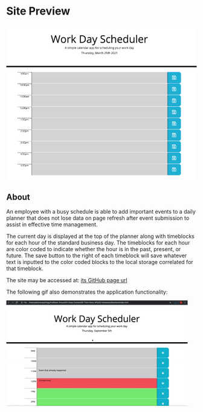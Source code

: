 # Site Preview
![Site Preview](./assets/schedulerdem.png)

## About

  An employee with a busy schedule is able to add important events to a daily planner that does not lose data on page refresh after event submission to assist in effective time management.

  The current day is displayed at the top of the planner along with timeblocks for each hour of the standard business day. The timeblocks for each hour are color coded to indicate whether the hour is in the past, present, or future. The save button to the right of each timeblock will save whatever text is inputted to the color coded blocks to the local storage correlated for that timeblock.
  
  The site may be accessed at: [its GitHub page url](https://anth8nyc.github.io/workdaysched/)

  The following gif also demonstrates the application functionality:

  ![A user clicks on slots on the color-coded calendar and edits the events.](./assets/schedulerdemo.gif)
